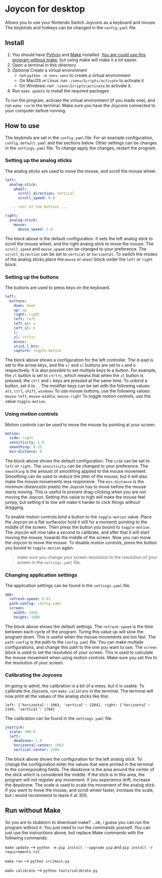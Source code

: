 # Joycon for desktop

Allows you to use your Nintendo Switch Joycons as a keyboard and mouse.
The keybinds and hotkeys can be changed in the `config.yaml` file.

## Install

1. You should have [Python][install-python] and [Make][install-make] installed. [You are could use this program without make](#run-without-make), but using make will make it a lot easier.
2. Open a terminal in this directory
3. *Optional* Create a virtual environment
   - run `python -m venv venv` to create a virtual environment
   - On MacOS or Linux: run `./venv/Scripts/activate` to activate it
   - On Windows: run `.\venv\Scripts\activate` to activate it.
4. Run `make update` to install the required packages

To run the program, activate the virtual environment (if you made one), and run `make run` in the terminal.
Make sure you have the Joycons connected to your computer before running.

[install-python]: <https://realpython.com/installing-python/#how-to-install-python-on-windows>
[install-make]: <https://tilburgsciencehub.com/building-blocks/configure-your-computer/automation-and-workflows/make/>

## How to use

The keybinds are set in the `config.yaml` file.
For an example configuration, `config.default.yaml` and the sections below.
Other settings can be changes in the `settings.yaml` file.
To change apply the changes, restart the program.

### Setting up the analog sticks

The analog sticks are used to move the mouse, and scroll the mouse wheel.

```YaML
left:
  analog-stick:
    wheel:
      scroll_direction: vertical
      scroll_speed: 0.8

  ... rest of the buttons ...

right:
  analog-stick:
    mouse:
      mouse_speed: 2.0
```

The block above is the default configuration. It sets the left analog stick to scroll the mouse wheel, and the right analog stick to move the mouse.
The `scroll_speed` and `mouse_speed` can be changed to your preference. The `scroll_direction` can be set to `vertical` or `horizontal`.
To switch the modes of the analog sticks place the `mouse` or `wheel` block under the `left` or `right` block.

### Setting up the buttons

The buttons are used to press keys on the keyboard.

```YaML
left:
  buttons:
    down: down
    up: up
    right: right
    left: left
    left_sr: a
    left_sl: b
    l: _
    zl: ctrl+c
    minus: _
    stick_l_btn: _
    capture: toggle-motion
```

The block above shows a configuration for the left controller. The d-pad is set to the arrow keys, and the `sr` and `sl` buttons are set to `a` and `b` respectively.
It is also possible to set multiple keys to a button. For example, the `zl` button is set to `ctrl+c`, which means that when the `zl` button is pressed, the `ctrl` and `c` keys are pressed at the same time.
To unbind a button, set it to `_`.
The modifier keys can be set with the following values: `alt`, `ctrl`, `shift`, `windows`
To use mouse buttons, use the following values: `mouse-left`, `mouse-middle`, `mouse-right`
To toggle motion controls, use the value `toggle-motion`.

### Using motion controls

Motion controls can be used to move the mouse by pointing at your screen.

```YaML
motion:
  side: right
  sensitivity: 1.0
  smoothing: 0.25
  min-distance: 8
```

The block above shows the default configuration. The `side` can be set to `left` or `right`. The `sensitivity` can be changed to your preference.
The `smoothing` is the amount of smoothing applied to the mouse movement. Smoothing can be used to reduce the jitter of the mouse, but it will also make the mouse movements less responsive.
The `min-distance` is the minimum distance(in pixels) the Joycon has to move before the mouse starts moving. This is useful te prevent drag-clicking when you are not moving the Joycon. Setting this value to high will make the mouse feel jumpy, but setting it to low will make it harder to click things without dragging.

To enable motion controls bind a button to the `toggle-motion` value. Place the Joycon on a flat surface(or hold it still for a moment) pointing to the middle of the screen. Then press the button you bound to `toggle-motion`.
The Joycon will now take a second to calibrate, and after that it will start moving the mouse, towards the middle of the screen. Now you can move the Joycon to move the mouse.
To disable motion controls, press the button you bound to `toggle-motion` again.

> make sure you change your screen resolution to the resolution of your screen in the `settings.yaml` file.

### Changing application settings

The application settings can be found in the `settings.yaml` file.

```YaML
app:
  refresh-speed: 0.01
  path-config: config.yaml
  screen:
    width: 1920
    height: 1080
```

The block above shows the default settings. The `refresh-speed` is the time between each cycle of the program. Turing this value up will slow the program down. This is useful when the mouse movements are too fast.
The `path-config` is the path to the `config.yaml` file. You can make multiple configurations, and change this path to the one you want to use.
The `screen` block is used to set the resolution of your screen. This is used to calculate the mouse movement when using motion controls. Make sure you set this to the resolution of your screen.

### Calibrating the Joycons

Im going to admit, the calibration is a bit of a mess, but it is usable.
To calibrate the Joycons, run `make calibrate` in the terminal.
The terminal will now print all the values of the analog sticks like this:

```text
left: {'horizontal': 1963, 'vertical': 2284}, right: {'horizontal': 2169, 'vertical': 1784}
```

The calibration can be found in the `settings.yaml` file.

```YaML
joystick:
  scale: 300.0
  left:
    deadzone: 1.0
    horizontal-center: 1963
    vertical-center: 2284
```

The block above shows the configuration for the left analog stick. To change the configuration enter the values that were printed in the terminal to the corresponding fields.
The deadzone is the area around the center of the stick which is considered the middle. If the stick is in this area, the program will not register any movement. If you experience drift, increase the deadzone.
The scale is used to scale the movement of the analog stick. If you want to move the mouse, and scroll wheel faster, increase the scale, but i would recommend to leave it at 300.

## Run without Make

So you are to stubborn to download make? ...ok, i guess you can run the program without it. You just need to run the commands yourself. You can just use the instructions above, but replace Make commands with the following commands:

`make update` --> `python -m pip install --upgrade pip` and `pip install -r requirements.txt`

`make run` --> `python src/main.py`

`make calibrate` --> `python tools/calibrate.py`
